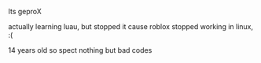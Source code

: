 Its geproX


actually learning luau, but stopped it cause roblox stopped working in linux, :(


14 years old so spect nothing but bad codes
